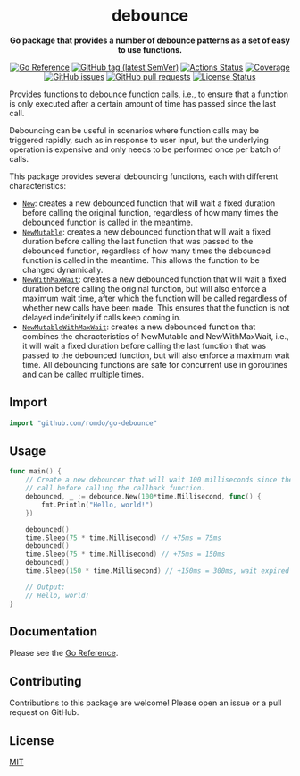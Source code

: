 <h1 align="center">
  debounce
</h1>

<p align="center">
  <strong>
    Go package that provides a number of debounce patterns as a set of easy to
    use functions.
  </strong>
</p>

<p align="center">
  <a href="https://pkg.go.dev/github.com/romdo/go-debounce"><img src="https://img.shields.io/badge/%E2%80%8B-reference-387b97.svg?logo=go&logoColor=white" alt="Go Reference"></a>
  <a href="https://github.com//romdo/go-debounce/releases"><img src="https://img.shields.io/github/v/tag/romdo/go-debounce?label=release" alt="GitHub tag (latest SemVer)"></a>
  <a href="https://github.com/romdo/go-debounce/actions"><img src="https://img.shields.io/github/actions/workflow/status/romdo/go-debounce/ci.yml?logo=github" alt="Actions Status"></a>
  <a href="https://codeclimate.com/github/romdo/go-debounce"><img src="https://img.shields.io/codeclimate/coverage/romdo/go-debounce.svg?logo=code%20climate" alt="Coverage"></a>
  <a href="https://github.com/romdo/go-debounce/issues"><img src="https://img.shields.io/github/issues-raw/romdo/go-debounce.svg?style=flat&logo=github&logoColor=white" alt="GitHub issues"></a>
  <a href="https://github.com/romdo/go-debounce/pulls"><img src="https://img.shields.io/github/issues-pr-raw/romdo/go-debounce.svg?style=flat&logo=github&logoColor=white" alt="GitHub pull requests"></a>
  <a href="https://github.com/romdo/go-debounce/blob/main/LICENSE"><img src="https://img.shields.io/github/license/romdo/go-debounce.svg?style=flat" alt="License Status"></a>
</p>

Provides functions to debounce function calls, i.e., to ensure that a function
is only executed after a certain amount of time has passed since the last call.

Debouncing can be useful in scenarios where function calls may be triggered
rapidly, such as in response to user input, but the underlying operation is
expensive and only needs to be performed once per batch of calls.

This package provides several debouncing functions, each with different
characteristics:

- [`New`][1]: creates a new debounced function that will wait a fixed duration
  before calling the original function, regardless of how many times the
  debounced function is called in the meantime.
- [`NewMutable`][3]: creates a new debounced function that will wait a fixed
  duration before calling the last function that was passed to the debounced
  function, regardless of how many times the debounced function is called in the
  meantime. This allows the function to be changed dynamically.
- [`NewWithMaxWait`][2]: creates a new debounced function that will wait a fixed
  duration before calling the original function, but will also enforce a maximum
  wait time, after which the function will be called regardless of whether new
  calls have been made. This ensures that the function is not delayed
  indefinitely if calls keep coming in.
- [`NewMutableWithMaxWait`][4]: creates a new debounced function that combines
  the characteristics of NewMutable and NewWithMaxWait, i.e., it will wait a
  fixed duration before calling the last function that was passed to the
  debounced function, but will also enforce a maximum wait time. All debouncing
  functions are safe for concurrent use in goroutines and can be called multiple
  times.

[1]: https://pkg.go.dev/github.com/romdo/go-debounce#New
[2]: https://pkg.go.dev/github.com/romdo/go-debounce#NewWithMaxWait
[3]: https://pkg.go.dev/github.com/romdo/go-debounce#NewMutable
[4]: https://pkg.go.dev/github.com/romdo/go-debounce#NewMutableWithMaxWait

## Import

```go
import "github.com/romdo/go-debounce"
```

## Usage

```go
func main() {
	// Create a new debouncer that will wait 100 milliseconds since the last
	// call before calling the callback function.
	debounced, _ := debounce.New(100*time.Millisecond, func() {
		fmt.Println("Hello, world!")
	})

	debounced()
	time.Sleep(75 * time.Millisecond) // +75ms = 75ms
	debounced()
	time.Sleep(75 * time.Millisecond) // +75ms = 150ms
	debounced()
	time.Sleep(150 * time.Millisecond) // +150ms = 300ms, wait expired at 250ms

	// Output:
	// Hello, world!
}
```

## Documentation

Please see the
[Go Reference](https://pkg.go.dev/github.com/romdo/go-debouce#section-documentation).

## Contributing

Contributions to this package are welcome! Please open an issue or a pull
request on GitHub.

## License

[MIT](https://github.com/romdo/go-debounce/blob/main/LICENSE)

